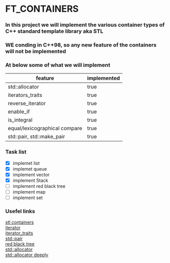# FT_CONTAINERS
### In this project we will implement the various container types of C++ standard template library aka STL
### WE conding in C++98, so any new feature of the containers will not be implemented

### At below some of what we will implement
feature | implemented
------- | -----------
std::allocator | true
iterators_traits | true
reverse_iterator | true
enable_if | true
is_integral | true
equal/lexicographical compare | true
std::pair, std::make_pair | true

### Task list
- [x] implemet list
- [x] implemet queue
- [x] implement vector
- [x] implement Stack
- [ ] implement red black tree
- [ ] implement map
- [ ] implement set

### Usefel links
[stl containers](https://www.cplusplus.com/reference/stl/) <br />
[iterator](https://www.cplusplus.com/reference/iterator/iterator/?kw=iterator) <br />
[iterator_traits](https://www.cplusplus.com/reference/iterator/iterator_traits/?kw=iterator_traits) <br />
[std::pair](https://www.cplusplus.com/reference/utility/pair/?kw=pair) <br />
[red black tree](https://www.codesdope.com/course/data-structures-red-black-trees/) <br />
[std::allocator](https://www.cplusplus.com/reference/memory/allocator/?kw=allocator) <br />
[std::allocator deeply](http://www.open-std.org/jtc1/sc22/wg21/docs/papers/2016/p0310r0.pdf) <br />

